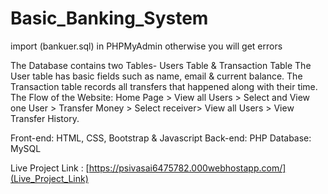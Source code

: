 # Basic_Banking_System

import (bankuer.sql) in PHPMyAdmin otherwise you will get errors


The Database contains two Tables- Users Table & Transaction Table
The User table has basic fields such as name, email & current balance.
The Transaction table records all transfers that happened along with their time.
The Flow of the Website:
Home Page > View all Users > Select and View one User > Transfer Money > Select receiver> View all Users > View Transfer History.

Front-end: HTML, CSS, Bootstrap & Javascript
Back-end: PHP
Database: MySQL

Live Project Link : [https://psivasai6475782.000webhostapp.com/](Live_Project_Link)
